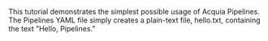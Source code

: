 This tutorial demonstrates the simplest possible usage of Acquia Pipelines. The Pipelines YAML file simply creates a plain-text file, hello.txt, containing the text "Hello, Pipelines."
